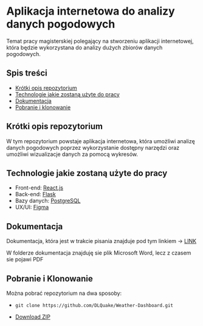 # Aplikacja internetowa do analizy danych pogodowych
Temat pracy magisterskiej polegający na stworzeniu aplikacji internetowej, która będzie wykorzystana do analizy dużych zbiorów danych pogodowych.

## Spis treści
 * [Krótki opis repozytorium](#krótki-opis-repozytorium)
 * [Technologie jakie zostaną użyte do pracy](#technologie-jakie-zostaną-użyte-do-pracy)
 * [Dokumentacja](#dokumentacja)
 * [Pobranie i klonowanie](#pobranie-i-klonowanie)

## Krótki opis repozytorium
W tym repozytorium powstaje aplikacja internetowa, która umożliwi analizę danych pogodowych poprzez wykorzystanie dostępny narzędzi oraz umożliwi wizualizacje danych za pomocą wykresów.

## Technologie jakie zostaną użyte do pracy

- Front-end: [React.js](https://react.dev/)
- Back-end: [Flask]([https://www.djangoproject.com/](https://flask.palletsprojects.com/en/3.0.x/))
- Bazy danych: [PostgreSQL](https://www.postgresql.org/)
- UX/UI: [Figma](https://www.figma.com/)


## Dokumentacja

Dokumentacja, która jest w trakcie pisania znajduje pod tym linkiem -> [LINK](https://github.com/DLQuake/AstroAppAnalyzer/blob/main/Dokumentacja/)

W folderze dokumentacja znajduję sie plik Microsoft Word, lecz z czasem sie pojawi PDF

## Pobranie i Klonowanie
Można pobrać repozytorium na dwa sposoby:

* ```
  git clone https://github.com/DLQuake/Weather-Dashboard.git
  ```
* [Download ZIP](https://github.com/DLQuake/AstroAppAnalyzer/archive/refs/heads/main.zip)
